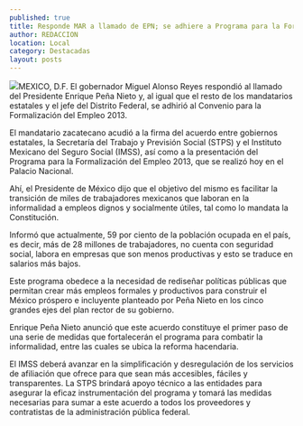 ```yaml
---
published: true
title: Responde MAR a llamado de EPN; se adhiere a Programa para la Formalización del Empleo
author: REDACCION
location: Local
category: Destacadas
layout: posts
---
```


![](http://i.imgur.com/oZQF96um.jpg)MEXICO, D.F. El gobernador Miguel Alonso Reyes respondió al llamado del Presidente Enrique Peña Nieto y, al igual que el resto de los mandatarios estatales y el jefe del Distrito Federal, se adhirió al Convenio para la Formalización del Empleo 2013.

El mandatario zacatecano acudió a la firma del acuerdo entre gobiernos estatales, la Secretaría del Trabajo y Previsión Social (STPS) y el Instituto Mexicano del Seguro Social (IMSS), así como a la presentación del Programa para la Formalización del Empleo 2013, que se realizó hoy en el Palacio Nacional.

Ahí, el Presidente de México dijo que el objetivo del mismo es facilitar la transición de miles de trabajadores mexicanos que laboran en la informalidad a empleos dignos y socialmente útiles, tal como lo mandata la Constitución.

Informó que actualmente, 59 por ciento de la población ocupada en el país, es decir, más de 28 millones de trabajadores, no cuenta con seguridad social, labora en empresas que son menos productivas y esto se traduce en salarios más bajos.

Este programa obedece a la necesidad de rediseñar políticas públicas que permitan crear más empleos formales y productivos para construir el México próspero e incluyente planteado por Peña Nieto en los cinco grandes ejes del plan rector de su gobierno.

Enrique Peña Nieto anunció que este acuerdo constituye el primer paso de una serie de medidas que fortalecerán el programa para combatir la informalidad, entre las cuales se ubica la reforma hacendaria.

El IMSS deberá avanzar en la simplificación y desregulación de los servicios de afiliación que ofrece para que sean más accesibles, fáciles y transparentes. La STPS brindará apoyo técnico a las entidades para asegurar la eficaz instrumentación del programa y tomará las medidas necesarias para  sumar a este acuerdo a todos los proveedores y contratistas de la administración pública federal.
